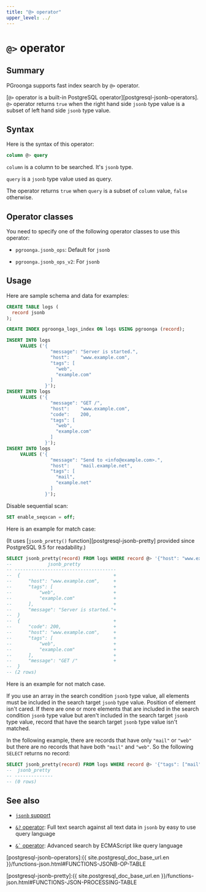 ```yaml
---
title: "@> operator"
upper_level: ../
---
```


# `@>` operator

## Summary

PGroonga supports fast index search by `@>` operator.

[`@>` operator is a built-in PostgreSQL operator][postgresql-jsonb-operators]. `@>` operator returns `true` when the right hand side `jsonb` type value is a subset of left hand side `jsonb` type value.

## Syntax

Here is the syntax of this operator:

```sql
column @> query
```

`column` is a column to be searched. It's `jsonb` type.

`query` is a `jsonb` type value used as query.

The operator returns `true` when `query` is a subset of `column` value, `false` otherwise.

## Operator classes

You need to specify one of the following operator classes to use this operator:

  * `pgroonga.jsonb_ops`: Default for `jsonb`

  * `pgroonga.jsonb_ops_v2`: For `jsonb`

## Usage

Here are sample schema and data for examples:

```sql
CREATE TABLE logs (
  record jsonb
);

CREATE INDEX pgroonga_logs_index ON logs USING pgroonga (record);

INSERT INTO logs
     VALUES ('{
                "message": "Server is started.",
                "host":    "www.example.com",
                "tags": [
                  "web",
                  "example.com"
                ]
              }');
INSERT INTO logs
     VALUES ('{
                "message": "GET /",
                "host":    "www.example.com",
                "code":    200,
                "tags": [
                  "web",
                  "example.com"
                ]
              }');
INSERT INTO logs
     VALUES ('{
                "message": "Send to <info@example.com>.",
                "host":    "mail.example.net",
                "tags": [
                  "mail",
                  "example.net"
                ]
              }');
```

Disable sequential scan:

```sql
SET enable_seqscan = off;
```

Here is an example for match case:

(It uses [`jsonb_pretty()` function][postgresql-jsonb-pretty] provided since PostgreSQL 9.5 for readability.)

```sql
SELECT jsonb_pretty(record) FROM logs WHERE record @> '{"host": "www.example.com"}'::jsonb;
--             jsonb_pretty             
-- -------------------------------------
--  {                                  +
--      "host": "www.example.com",     +
--      "tags": [                      +
--          "web",                     +
--          "example.com"              +
--      ],                             +
--      "message": "Server is started."+
--  }
--  {                                  +
--      "code": 200,                   +
--      "host": "www.example.com",     +
--      "tags": [                      +
--          "web",                     +
--          "example.com"              +
--      ],                             +
--      "message": "GET /"             +
--  }
-- (2 rows)
```

Here is an example for not match case.

If you use an array in the search condition `jsonb` type value, all elements must be included in the search target `jsonb` type value. Position of element isn't cared. If there are one or more elements that are included in the search condition `jsonb` type value but aren't included in the search target `jsonb` type value, record that have the search target `jsonb` type value isn't matched.

In the following example, there are records that have only `"mail"` or `"web"` but there are no records that have both `"mail"` and `"web"`. So the following `SELECT` returns no record:

```sql
SELECT jsonb_pretty(record) FROM logs WHERE record @> '{"tags": ["mail", "web"]}'::jsonb;
--  jsonb_pretty 
-- --------------
-- (0 rows)
```

## See also

  * [`jsonb` support][jsonb]

  * [`&?` operator][query-jsonb-v2]: Full text search against all text data in `jsonb` by easy to use query language

  * [`` &` `` operator][script-jsonb-v2]: Advanced search by ECMAScript like query language

[jsonb]:../jsonb.html

[query-jsonb-v2]:query-jsonb-v2.html

[script-jsonb-v2]:script-jsonb-v2.html

[postgresql-jsonb-operators]:{{ site.postgresql_doc_base_url.en }}/functions-json.html#FUNCTIONS-JSONB-OP-TABLE

[postgresql-jsonb-pretty]:{{ site.postgresql_doc_base_url.en }}/functions-json.html#FUNCTIONS-JSON-PROCESSING-TABLE
